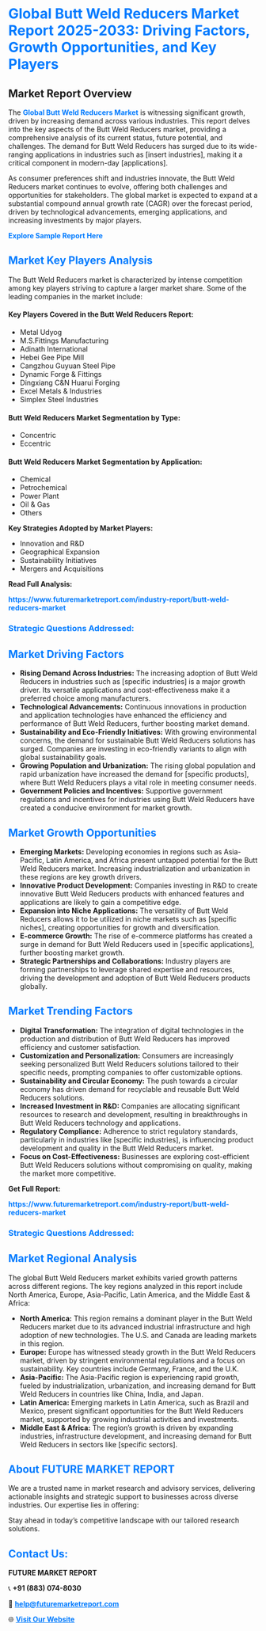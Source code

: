 <h1 style="color: #007BFF;">Global Butt Weld Reducers Market Report 2025-2033: Driving Factors, Growth Opportunities, and Key Players</h1>

<section id="overview">
<h2>Market Report Overview</h2>
<p>The <a href="https://www.futuremarketreport.com/industry-report/butt-weld-reducers-market" style="color: #007BFF; text-decoration: none;"><strong>Global Butt Weld Reducers Market</strong></a> is witnessing significant growth, driven by increasing demand across various industries. This report delves into the key aspects of the Butt Weld Reducers market, providing a comprehensive analysis of its current status, future potential, and challenges. The demand for Butt Weld Reducers has surged due to its wide-ranging applications in industries such as [insert industries], making it a critical component in modern-day [applications].</p>
<p>As consumer preferences shift and industries innovate, the Butt Weld Reducers market continues to evolve, offering both challenges and opportunities for stakeholders. The global market is expected to expand at a substantial compound annual growth rate (CAGR) over the forecast period, driven by technological advancements, emerging applications, and increasing investments by major players.</p>
</section>

<section id="overview">
<p><a href="https://www.futuremarketreport.com/request-sample/reportId=52363" style="color: #007BFF; text-decoration: none;"><strong>Explore Sample Report Here</strong></a></p>
</section>

<section id="key-players">
<h2 style="color: #007BFF;">Market Key Players Analysis</h2>
<p>The Butt Weld Reducers market is characterized by intense competition among key players striving to capture a larger market share. Some of the leading companies in the market include:</p>
<h4>Key Players Covered in the Butt Weld Reducers Report:</h4>
<ul><li>Metal Udyog</li><li>M.S.Fittings Manufacturing</li><li>Adinath International</li><li>Hebei Gee Pipe Mill</li><li>Cangzhou Guyuan Steel Pipe</li><li>Dynamic Forge &amp; Fittings</li><li>Dingxiang C&amp;N Huarui Forging</li><li>Excel Metals &amp; Industries</li><li>Simplex Steel Industries</li></ul>
<h4>Butt Weld Reducers Market Segmentation by Type:</h4>
<ul><li>Concentric</li><li>Eccentric</li></ul>

<h4>Butt Weld Reducers Market Segmentation by Application:</h4>
<ul><li>Chemical</li><li>Petrochemical</li><li>Power Plant</li><li>Oil &amp; Gas</li><li>Others</li></ul>
<p><strong>Key Strategies Adopted by Market Players:</strong></p>
<ul>
<li>Innovation and R&D</li>
<li>Geographical Expansion</li>
<li>Sustainability Initiatives</li>
<li>Mergers and Acquisitions</li>
</ul>
</section>

<section>
<p><strong>Read Full Analysis: </strong></p><a href="https://www.futuremarketreport.com/industry-report/butt-weld-reducers-market" style="color: #007BFF; text-decoration: none;"><strong>https://www.futuremarketreport.com/industry-report/butt-weld-reducers-market</strong></a>
<h3 style="color: #007BFF;">Strategic Questions Addressed:</h3>
</section>

<section id="driving-factors">
<h2 style="color: #007BFF;">Market Driving Factors</h2>
<ul>
<li><strong>Rising Demand Across Industries:</strong> The increasing adoption of Butt Weld Reducers in industries such as [specific industries] is a major growth driver. Its versatile applications and cost-effectiveness make it a preferred choice among manufacturers.</li>
<li><strong>Technological Advancements:</strong> Continuous innovations in production and application technologies have enhanced the efficiency and performance of Butt Weld Reducers, further boosting market demand.</li>
<li><strong>Sustainability and Eco-Friendly Initiatives:</strong> With growing environmental concerns, the demand for sustainable Butt Weld Reducers solutions has surged. Companies are investing in eco-friendly variants to align with global sustainability goals.</li>
<li><strong>Growing Population and Urbanization:</strong> The rising global population and rapid urbanization have increased the demand for [specific products], where Butt Weld Reducers plays a vital role in meeting consumer needs.</li>
<li><strong>Government Policies and Incentives:</strong> Supportive government regulations and incentives for industries using Butt Weld Reducers have created a conducive environment for market growth.</li>
</ul>
</section>

<section id="growth-opportunities">
<h2 style="color: #007BFF;">Market Growth Opportunities</h2>
<ul>
<li><strong>Emerging Markets:</strong> Developing economies in regions such as Asia-Pacific, Latin America, and Africa present untapped potential for the Butt Weld Reducers market. Increasing industrialization and urbanization in these regions are key growth drivers.</li>
<li><strong>Innovative Product Development:</strong> Companies investing in R&D to create innovative Butt Weld Reducers products with enhanced features and applications are likely to gain a competitive edge.</li>
<li><strong>Expansion into Niche Applications:</strong> The versatility of Butt Weld Reducers allows it to be utilized in niche markets such as [specific niches], creating opportunities for growth and diversification.</li>
<li><strong>E-commerce Growth:</strong> The rise of e-commerce platforms has created a surge in demand for Butt Weld Reducers used in [specific applications], further boosting market growth.</li>
<li><strong>Strategic Partnerships and Collaborations:</strong> Industry players are forming partnerships to leverage shared expertise and resources, driving the development and adoption of Butt Weld Reducers products globally.</li>
</ul>
</section>

<section id="trending-factors">
<h2 style="color: #007BFF;">Market Trending Factors</h2>
<ul>
<li><strong>Digital Transformation:</strong> The integration of digital technologies in the production and distribution of Butt Weld Reducers has improved efficiency and customer satisfaction.</li>
<li><strong>Customization and Personalization:</strong> Consumers are increasingly seeking personalized Butt Weld Reducers solutions tailored to their specific needs, prompting companies to offer customizable options.</li>
<li><strong>Sustainability and Circular Economy:</strong> The push towards a circular economy has driven demand for recyclable and reusable Butt Weld Reducers solutions.</li>
<li><strong>Increased Investment in R&D:</strong> Companies are allocating significant resources to research and development, resulting in breakthroughs in Butt Weld Reducers technology and applications.</li>
<li><strong>Regulatory Compliance:</strong> Adherence to strict regulatory standards, particularly in industries like [specific industries], is influencing product development and quality in the Butt Weld Reducers market.</li>
<li><strong>Focus on Cost-Effectiveness:</strong> Businesses are exploring cost-efficient Butt Weld Reducers solutions without compromising on quality, making the market more competitive.</li>
</ul>
</section>

<section>
<p><strong>Get Full Report: </strong></p><a href="https://www.futuremarketreport.com/industry-report/butt-weld-reducers-market" style="color: #007BFF; text-decoration: none;"><strong>https://www.futuremarketreport.com/industry-report/butt-weld-reducers-market</strong></a>
<h3 style="color: #007BFF;">Strategic Questions Addressed:</h3>
</section>


<section id="regional-analysis">
<h2 style="color: #007BFF;">Market Regional Analysis</h2>
<p>The global Butt Weld Reducers market exhibits varied growth patterns across different regions. The key regions analyzed in this report include North America, Europe, Asia-Pacific, Latin America, and the Middle East & Africa:</p>
<ul>
<li><strong>North America:</strong> This region remains a dominant player in the Butt Weld Reducers market due to its advanced industrial infrastructure and high adoption of new technologies. The U.S. and Canada are leading markets in this region.</li>
<li><strong>Europe:</strong> Europe has witnessed steady growth in the Butt Weld Reducers market, driven by stringent environmental regulations and a focus on sustainability. Key countries include Germany, France, and the U.K.</li>
<li><strong>Asia-Pacific:</strong> The Asia-Pacific region is experiencing rapid growth, fueled by industrialization, urbanization, and increasing demand for Butt Weld Reducers in countries like China, India, and Japan.</li>
<li><strong>Latin America:</strong> Emerging markets in Latin America, such as Brazil and Mexico, present significant opportunities for the Butt Weld Reducers market, supported by growing industrial activities and investments.</li>
<li><strong>Middle East & Africa:</strong> The region’s growth is driven by expanding industries, infrastructure development, and increasing demand for Butt Weld Reducers in sectors like [specific sectors].</li>
</ul>
</section>

<footer>
<h2 style="color: #007BFF;">About FUTURE MARKET REPORT</h2>
<p>We are a trusted name in market research and advisory services, delivering actionable insights and strategic support to businesses across diverse industries. Our expertise lies in offering:</p>

<p>Stay ahead in today’s competitive landscape with our tailored research solutions.</p>

<h2 style="color: #007BFF;">Contact Us:</h2>
<p><strong>FUTURE MARKET REPORT</strong></p>
<p>📞 <strong>+91 (883) 074-8030</strong></p>
<p>📧 <strong><a href="mailto:help@futuremarketreport.com" style="color: #007BFF;">help@futuremarketreport.com</a></strong></p>
<p>🌐 <strong><a href="https://www.futuremarketreport.com/" style="color: #007BFF;">Visit Our Website</a></strong></p>
</footer>
